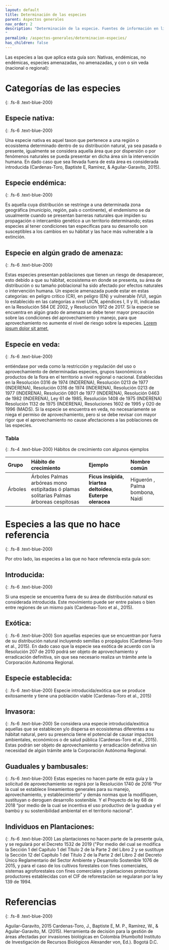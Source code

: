 ```yaml
---
layout: default
title: Determinación de las especies
parent: Aspectos generales
nav_order: 2
description: "Determinación de la especie. Fuentes de información en linea (SIB, catalogo de nombres comunes, herbarios. Ejercicio de determinación de especie a partir de nombre común
"
permalink: /aspectos-generales/determinacion-especies/
has_children: false
---
```



Las especies a las que aplica esta guía son: Nativas, endémicas, no endémicas, especies amenazadas, no amenazadas, y con o sin veda (nacional o regional):

# Categorías de las especies
{: .fs-8 .text-blue-200}
## Especie nativa:
{: .fs-6 .text-blue-200}

Una especie nativa es aquel taxon que pertenece a una región o ecosistema determinado dentro de su distribución natural, ya sea pasada o presente, igualmente se considera aquella área que por dispersión o por fenómenos naturales se pueda presentar en dicha área sin la intervención humana. En dado caso que sea llevada fuera de esta área es considerada introducida (Cardenas-Toro, Baptiste E, Ramírez, & Aguilar-Garavito, 2015).

## Especie endémica:
{: .fs-6 .text-blue-200}

Es aquella cuya distribución se restringe a una determinada zona geográfica (municipio, región, país o continente), el endemismo se da usualmente cuando se presentan barreras naturales que impiden su propagación o intercambio genético a un territorio determinando; estas especies al tener condiciones tan específicas para su desarrollo son susceptibles a los cambios en su hábitat y las hace más vulnerable a la extinción.

## Especie en algún grado de amenaza:
{: .fs-6 .text-blue-200}

Estas especies presentan poblaciones que tienen un riesgo de desaparecer, esto debido a que su hábitat, ecosistema en donde se presenta, su área de distribución o su tamaño poblacional ha sido afectado por efectos naturales o intervención humana. Un especie amenazada puede estar en estas categorías: en peligro crítico (CR), en peligro (EN) y vulnerable (VU), según lo establecido en las categorías a nivel UICN, apéndices I, II y III, indicadas en la Resolución 584 DE 2002, y Resolución 1912 de 2017. Si la especie se encuentra en algún grado de amenaza se debe tener mayor precaución sobre las condiciones del aprovechamiento y manejo, para que aprovechamiento no aumente el nivel de riesgo sobre la especies.
[Lorem ipsum dolor sit amet](https://es.wikipedia.org/wiki/Productos_forestales_no_maderables), 

## Especie en veda:
{: .fs-6 .text-blue-200}

entiéndase por veda como la restricción y regulación del uso o aprovechamiento de determinadas especies, grupos taxonómicos o productos de la flora en el territorio a nivel regional o nacional. Establecidas en la Resolución 0316 de 1974 (INDERENA), Resolución 0213 de 1977 (INDERENA), Resolución 0316 de 1974 (INDERENA), Resolución 0213 de 1977 (INDERENA), Resolución 0801 de 1977 (INDERENA), Resolución 0463 de 1982 (INDERENA), Ley 61 de 1985, Resolución 1408 de 1975 (INDERENA) Resolución 1132 de 1975 (INDERENA), Resoluciones 1602 de 1995 y 020 de 1996 (MADS). Si la especie se encuentra en veda, no necesariamente se niega el permiso de aprovechamiento, pero si se debe revisar con mayor rigor que el aprovechamiento no cause afectaciones a las poblaciones de las especies.

### Tabla 
{: .fs-4 .text-blue-200}
Hábitos de crecimiento con algunos ejemplos

| Grupo  | Hábito de crecimiento   | Ejemplo   | Nombre común  |
|:-------------|:---------------------|:---------|:---------|
| Árboles | Árboles Palmas arbóreas mono estipitadas ó plamas solitarias Palmas árboreas cespitosas | **Ficus insipida**, **Iriartea deltoidea**, **Euterpe oleracea**  | Higuerón , Palma bombona, Naidí |


# Especies a las que no hace referencia
{: .fs-8 .text-blue-200}

Por otro lado, las especies a las que no hace referencia esta guía son:

## Introducida: 
{: .fs-6 .text-blue-200}

Si una especie se encuentra fuera de su área de distribución natural es considerada introducida. Este movimiento puede ser entre países o bien entre regiones de un mismo país (Cardenas-Toro et al., 2015).

## Exótica: 
{: .fs-6 .text-blue-200}
Son aquellas especies que se encuentran por fuera de su distribución natural incluyendo semillas o propágulos (Cardenas-Toro et al., 2015). En dado caso que la especie sea exótica de acuerdo con la Resolución 207 de 2010 podrá ser objeto de aprovechamiento y erradicación definitiva, sin que sea necesario realiza un trámite ante la Corporación Autónoma Regional.

## Especie establecida: 
{: .fs-6 .text-blue-200}
Especie introducida/exótica que se produce exitosamente y tiene una población viable (Cardenas-Toro et al., 2015)

## Invasora: 
{: .fs-6 .text-blue-200}
Se considera una especie introducida/exótica aquellas que se establecen y/o dispersa en ecosistemas diferentes a su hábitat natural, pero su presencia tiene el potencial de causar impactos ambientales, económicos o de salud pública (Cardenas-Toro et al., 2015). Estas podrán ser objeto de aprovechamiento y erradicación definitiva sin necesidad de algún trámite ante la Corporación Autónoma Regional.

## Guaduales y bambusales: 
{: .fs-6 .text-blue-200}
Estas especies no hacen parte de esta guía y la solicitud de aprovechamiento se regirá por la Resolución 1740 de 2016 “Por la cual se establece lineamientos generales para su manejo, aprovechamiento, y establecimiento” y demás normas que la modifiquen, sustituyan o deroguen desarrollo sostenible. Y el Proyecto de ley 68 de 2018 “por medio de la cual se incentiva el uso productivo de la guadua y el bambú y su sostenibilidad ambiental en el territorio nacional”.

## Individuos en Plantaciones: 
{: .fs-6 .text-blue-200}
Las plantaciones no hacen parte de la presente guía, y se regulará por el Decreto 1532 de 2019 ("Por medio del cual se modifica la Sección 1 del Capítulo 1 del Título 2 de la Parte 2 del Libro 2 y se sustituye la Sección 12 del Capítulo 1 del Título 2 de la Parte 2 del Libro 2 del Decreto Único Reglamentario del Sector Ambiente y Desarrollo Sostenible 1076 de 2015, y para el caso de los cultivos forestales con fines comerciales, sistemas agroforestales con fines comerciales y plantaciones protectoras productores establecidas con el CIF de reforestación se regularan por la ley 139 de 1994.





# Referencias
{: .fs-8 .text-blue-200}

Aguilar-Garavito, 2015
Cardenas-Toro, J., Baptiste E, M. P., Ramírez, W., & Aguilar-Garavito, M. (2015). Herramienta de decisión para la gestión de áreas afectadas por invasiones biológicas en Colombia (Humboltd Instituto de Investigación de Recursos Biológicos Alexander von, Ed.). Bogotá D.C.

